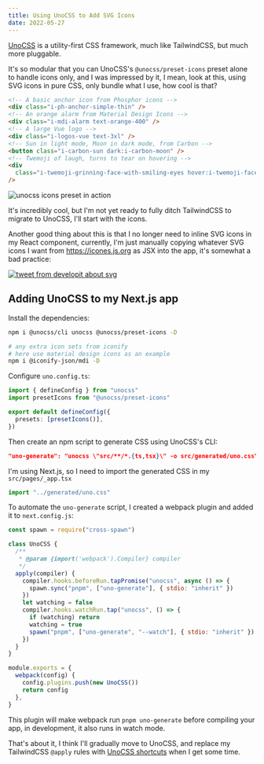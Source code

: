 ```yaml
---
title: Using UnoCSS to Add SVG Icons
date: 2022-05-27
---
```


[UnoCSS](https://github.com/unocss/unocss) is a utility-first CSS framework, much like TailwindCSS, but much more pluggable.

It's so modular that you can UnoCSS's `@unocss/preset-icons` preset alone to handle icons only, and I was impressed by it, I mean, look at this, using SVG icons in pure CSS, only bundle what I use, how cool is that?

```html
<!-- A basic anchor icon from Phosphor icons -->
<div class="i-ph-anchor-simple-thin" />
<!-- An orange alarm from Material Design Icons -->
<div class="i-mdi-alarm text-orange-400" />
<!-- A large Vue logo -->
<div class="i-logos-vue text-3xl" />
<!-- Sun in light mode, Moon in dark mode, from Carbon -->
<button class="i-carbon-sun dark:i-carbon-moon" />
<!-- Twemoji of laugh, turns to tear on hovering -->
<div
  class="i-twemoji-grinning-face-with-smiling-eyes hover:i-twemoji-face-with-tears-of-joy"
/>
```

![unocss icons preset in action](https://cdn.jsdelivr.net/gh/egoist-bot/images@main/uPic/9uwSWa.gif)

It's incredibly cool, but I'm not yet ready to fully ditch TailwindCSS to migrate to UnoCSS, I'll start with the icons.

Another good thing about this is that I no longer need to inline SVG icons in my React component, currently, I'm just manually copying whatever SVG icons I want from https://icones.js.org as JSX into the app, it's somewhat a bad practice:

[![tweet from developit about svg](https://cdn.jsdelivr.net/gh/egoist-bot/images@main/upic/owNiVG.jpg)](https://twitter.com/_developit/status/1382838799420514317)

## Adding UnoCSS to my Next.js app

Install the dependencies:

```bash
npm i @unocss/cli unocss @unocss/preset-icons -D

# any extra icon sets from iconify
# here use material design icons as an example
npm i @iconify-json/mdi -D
```

Configure `uno.config.ts`:

```ts
import { defineConfig } from "unocss"
import presetIcons from "@unocss/preset-icons"

export default defineConfig({
  presets: [presetIcons()],
})
```

Then create an npm script to generate CSS using UnoCSS's CLI:

```json
"uno-generate": "unocss \"src/**/*.{ts,tsx}\" -o src/generated/uno.css"
```

I'm using Next.js, so I need to import the generated CSS in my `src/pages/_app.tsx`

```ts
import "../generated/uno.css"
```

To automate the `uno-generate` script, I created a webpack plugin and added it to `next.config.js`:

```js
const spawn = require("cross-spawn")

class UnoCSS {
  /**
   * @param {import('webpack').Compiler} compiler
   */
  apply(compiler) {
    compiler.hooks.beforeRun.tapPromise("unocss", async () => {
      spawn.sync("pnpm", ["uno-generate"], { stdio: "inherit" })
    })
    let watching = false
    compiler.hooks.watchRun.tap("unocss", () => {
      if (watching) return
      watching = true
      spawn("pnpm", ["uno-generate", "--watch"], { stdio: "inherit" })
    })
  }
}

module.exports = {
  webpack(config) {
    config.plugins.push(new UnoCSS())
    return config
  },
}
```

This plugin will make webpack run `pnpm uno-generate` before compiling your app, in development, it also runs in watch mode.

That's about it, I think I'll gradually move to UnoCSS, and replace my TailwindCSS `@apply` rules with [UnoCSS shortcuts](https://github.com/unocss/unocss#shortcuts) when I get some time.
